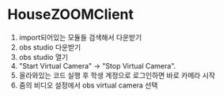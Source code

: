 # HouseZOOMClient

1. import되어있는 모듈들 검색해서 다운받기
2. obs studio 다운받기
3. obs studio 열기
4. "Start Virtual Camera" -> "Stop Virtual Camera".
5. 올라와있는 코드 실행 후 학생 계정으로 로그인하면 바로 카메라 시작
6. 줌의 비디오 설정에서 obs virtual camera 선택
